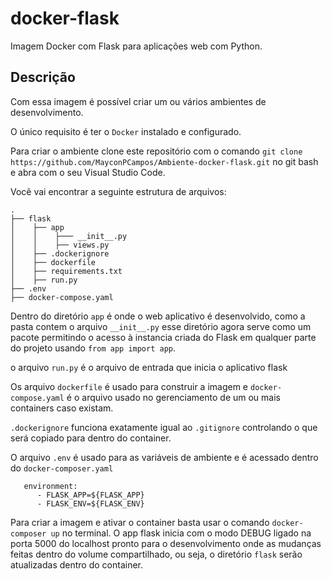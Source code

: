 # docker-flask

Imagem Docker com Flask para aplicações web com Python.

## Descrição

Com essa imagem é possível criar um ou vários ambientes de desenvolvimento.

O único requisito é ter o `Docker` instalado e configurado.

Para criar o ambiente clone este repositório com o comando `git clone https://github.com/MayconPCampos/Ambiente-docker-flask.git`
no git bash e abra com o seu Visual Studio Code.

Você vai encontrar a seguinte estrutura de arquivos:

```
.
├── flask
│    ├── app
│    │    ├─── __init__.py
│    │    ├── views.py
│    ├── .dockerignore
│    ├── dockerfile
│    ├── requirements.txt
│    ├── run.py
├── .env
├── docker-compose.yaml

```

Dentro do diretório `app` é onde o web aplicativo é desenvolvido, como a pasta contem o arquivo `__init__.py`
esse diretório agora serve como um pacote permitindo o acesso à instancia criada do Flask em qualquer parte
do projeto usando `from app import app`.

o arquivo `run.py` é o arquivo de entrada que inicia o aplicativo flask

Os arquivo `dockerfile` é usado para construir a imagem e `docker-compose.yaml` é o arquivo usado no gerenciamento
de um ou mais containers caso existam.

`.dockerignore` funciona exatamente igual ao `.gitignore` controlando o que será copiado para dentro do container.

O arquivo `.env` é usado para as variáveis de ambiente e é acessado dentro do `docker-composer.yaml`
    
```
   environment:
      - FLASK_APP=${FLASK_APP}
      - FLASK_ENV=${FLASK_ENV}
```

Para criar a imagem e ativar o container basta usar o comando `docker-composer up` no terminal. O app flask inicia com
o modo DEBUG ligado na porta 5000 do localhost pronto para o desenvolvimento onde as mudanças feitas dentro do volume
compartilhado, ou seja, o diretório `flask` serão atualizadas dentro do container.
